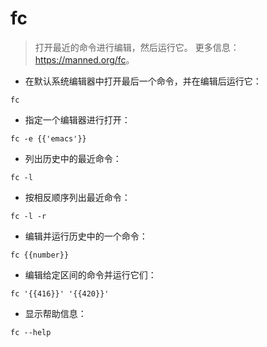 # fc

> 打开最近的命令进行编辑，然后运行它。
> 更多信息：<https://manned.org/fc>。

- 在默认系统编辑器中打开最后一个命令，并在编辑后运行它：

`fc`

- 指定一个编辑器进行打开：

`fc -e {{'emacs'}}`

- 列出历史中的最近命令：

`fc -l`

- 按相反顺序列出最近命令：

`fc -l -r`

- 编辑并运行历史中的一个命令：

`fc {{number}}`

- 编辑给定区间的命令并运行它们：

`fc '{{416}}' '{{420}}'`

- 显示帮助信息：

`fc --help`